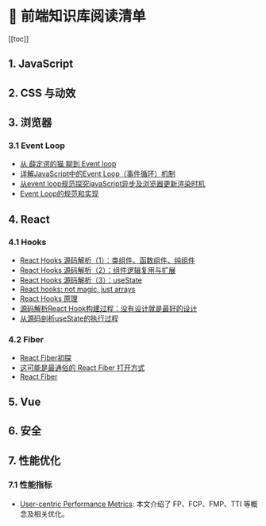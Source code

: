 # 📔 前端知识库阅读清单

[[toc]]

## 1. JavaScript


## 2. CSS 与动效


## 3. 浏览器

### 3.1 Event Loop

- [从 薛定谔的猫 聊到 Event loop](https://mp.weixin.qq.com/s?__biz=MzA5NzkwNDk3MQ==&mid=2650590107&idx=1&sn=fc447ad74a10ab6d0840c0fd2a7c8ac6&chksm=8891dbbfbfe652a9ccb7376dc0bf1ef16ad1f0ab1e2716165b464cf4eb14b042dcf934044a5b&mpshare=1&scene=1&srcid=%23rd)
- [详解JavaScript中的Event Loop（事件循环）机制](https://zhuanlan.zhihu.com/p/33058983)
- [从event loop规范探究javaScript异步及浏览器更新渲染时机 ](https://github.com/aooy/blog/issues/5)
- [Event Loop的规范和实现](https://juejin.im/post/5a6155126fb9a01cb64edb45)

## 4. React

### 4.1 Hooks

- [React Hooks 源码解析（1）：类组件、函数组件、纯组件](https://me.ursb.me/archives/201.html)
- [React Hooks 源码解析（2）：组件逻辑复用与扩展](https://me.ursb.me/archives/205.html)
- [React Hooks 源码解析（3）：useState](https://me.ursb.me/archives/useState.html)
- [React hooks: not magic, just arrays](https://medium.com/@ryardley/react-hooks-not-magic-just-arrays-cd4f1857236e)
- [React Hooks 原理](https://github.com/brickspert/blog/issues/26)
- [源码解析React Hook构建过程：没有设计就是最好的设计](https://mp.weixin.qq.com/s?__biz=MzUxMzcxMzE5Ng==&mid=2247491845&idx=1&sn=8992994eb5674f14a2ea5250c5b517ec&chksm=f9525446ce25dd50f4895894cb39fb509424107d44da7768be75bc653882c530d69fa9320ea2&mpshare=1&scene=1&srcid=%23rd)
- [从源码剖析useState的执行过程](https://juejin.im/post/5cc809d2f265da036c579620)

### 4.2 Fiber

- [React Fiber初探](https://juejin.im/post/5a2276d5518825619a027f57)
- [这可能是最通俗的 React Fiber 打开方式](https://juejin.im/post/5dadc6045188255a270a0f85)
- [React Fiber](https://juejin.im/post/5ab7b3a2f265da2378403e57)

## 5. Vue


## 6. 安全


## 7. 性能优化

### 7.1 性能指标

- [User-centric Performance Metrics](https://developers.google.com/web/fundamentals/performance/user-centric-performance-metrics): 本文介绍了 FP、FCP、FMP、TTI 等概念及相关优化。
